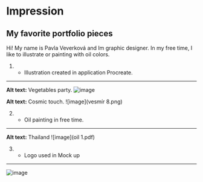 # Impression 

## My favorite portfolio pieces

Hi!
My name is Pavla Veverková and Im graphic designer. In my free time, I like to illustrate or painting with oil colors. 

1. - Illustration created in application Procreate.
---
**Alt text:** Vegetables party. 
![image](Ilustrace.png)

**Alt text:** Cosmic touch. 
![image](vesmír 8.png)

2. - Oil painting in free time.
---
**Alt text:** Thailand 
![image](oil 1.pdf)

3. - Logo used in Mock up
---
![image](img/3.jpg)
